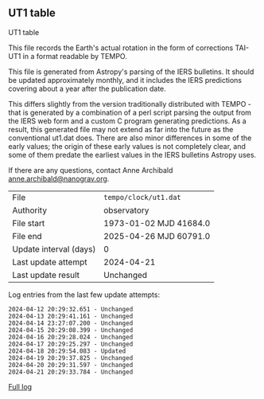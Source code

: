 
## UT1 table

UT1 table

This file records the Earth's actual rotation in the form of
corrections TAI-UT1 in a format readable by TEMPO.

This file is generated from Astropy's parsing of the IERS
bulletins. It should be updated approximately monthly, and it
includes the IERS predictions covering about a year after the
publication date.

This differs slightly from the version traditionally distributed
with TEMPO - that is generated by a combination of a perl script
parsing the output from the IERS web form and a custom C program
generating predictions. As a result, this generated file may not
extend as far into the future as the conventional ut1.dat does.
There are also minor differences in some of the early values; the
origin of these early values is not completely clear, and some of
them predate the earliest values in the IERS bulletins Astropy uses.

If there are any questions, contact Anne Archibald
<anne.archibald@nanograv.org>.

|     |     |
|:--- |:--- |
| File | `tempo/clock/ut1.dat` |
| Authority | observatory |
| File start | 1973-01-02 MJD 41684.0 |
| File end | 2025-04-26 MJD 60791.0 |
| Update interval (days) | 0 |
| Last update attempt | 2024-04-21 |
| Last update result | Unchanged |

Log entries from the last few update attempts:
```
2024-04-12 20:29:32.651 - Unchanged
2024-04-13 20:29:41.161 - Unchanged
2024-04-14 23:27:07.200 - Unchanged
2024-04-15 20:29:08.399 - Unchanged
2024-04-16 20:29:28.024 - Unchanged
2024-04-17 20:29:25.297 - Unchanged
2024-04-18 20:29:54.083 - Updated
2024-04-19 20:29:37.825 - Unchanged
2024-04-20 20:29:31.597 - Unchanged
2024-04-21 20:29:33.784 - Unchanged
```
[Full log](https://raw.githubusercontent.com/ipta/pulsar-clock-corrections/main/log/tempo/clock/ut1.dat.log)
